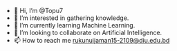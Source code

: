 - 👋 Hi, I’m @Topu7
- 👀 I’m interested in gathering knowledge.
- 🌱 I’m currently learning Machine Learning.
- 💞️ I’m looking to collaborate on Artificial Intelligence.
- 📫 How to reach me rukunujjaman15-2109@diu.edu.bd

<!---
Topu7/Topu7 is a ✨ special ✨ repository because its `README.md` (this file) appears on your GitHub profile.
You can click the Preview link to take a look at your changes.
--->
